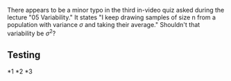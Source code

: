 There appears to be a minor typo in the third in-video quiz asked during the lecture "05 Variability." It states "I keep drawing samples of size n from a population with variance $\sigma$ and taking their average." Shouldn't that variability be $\sigma^2$?

Testing
-------
*1
*2
*3



